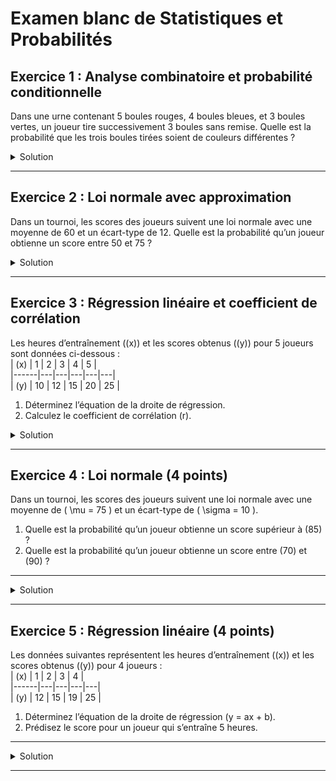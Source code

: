 # Examen blanc de Statistiques et Probabilités

## **Exercice 1 : Analyse combinatoire et probabilité conditionnelle**  
Dans une urne contenant 5 boules rouges, 4 boules bleues, et 3 boules vertes, un joueur tire successivement 3 boules sans remise. Quelle est la probabilité que les trois boules tirées soient de couleurs différentes ?  

<details>
<summary>Solution</summary>

### Étape 1 : Total des boules dans l’urne  
L’urne contient un total de \(5 + 4 + 3 = 12\) boules.

### Étape 2 : Nombre total de tirages possibles  
Le nombre total de façons de tirer 3 boules parmi 12 est :

$$
C_{12}^3 = \frac{12 \cdot 11 \cdot 10}{3 \cdot 2 \cdot 1} = 220.
$$

### Étape 3 : Nombre de cas favorables (3 couleurs différentes)  
Pour tirer une boule rouge, une bleue, et une verte :
$$
5 \cdot 4 \cdot 3 = 60.
$$

### Étape 4 : Probabilité totale  
La probabilité que les trois boules soient de couleurs différentes est :

$$
P(\text{3 couleurs différentes}) = \frac{\text{cas favorables}}{\text{cas totaux}} = \frac{60}{220} = \frac{3}{11} \approx 0.2727.
$$

### Résultat final :  
La probabilité que les trois boules tirées soient de couleurs différentes est :

$$
P = \frac{3}{11} \approx 0.2727 \, (27,27\%).
$$

</details>

---


## **Exercice 2 : Loi normale avec approximation**  
Dans un tournoi, les scores des joueurs suivent une loi normale avec une moyenne de 60 et un écart-type de 12. Quelle est la probabilité qu’un joueur obtienne un score entre 50 et 75 ?

<details>
<summary>Solution</summary>

### Étape 1 : Transformation en \(Z\)-scores  
Pour transformer les bornes \(x = 50\) et \(x = 75\) en \(Z\)-scores, on utilise la formule :

$$
Z = \frac{x - \mu}{\sigma}.
$$

Pour \(x = 50\) :

$$
Z_1 = \frac{50 - 60}{12} = \frac{-10}{12} = -0.833.
$$

Pour \(x = 75\) :

$$
Z_2 = \frac{75 - 60}{12} = \frac{15}{12} = 1.25.
$$

### Étape 2 : Utilisation des tables de la loi normale  
À l’aide des tables de la loi normale :  
- \(P(Z \leq -0.833) \approx 0.2023\).  
- \(P(Z \leq 1.25) \approx 0.8944\).

La probabilité de se trouver entre \(50\) et \(75\) est donnée par :

$$
P(50 \leq X \leq 75) = P(Z \leq 1.25) - P(Z \leq -0.833).
$$

En remplaçant :

$$
P(50 \leq X \leq 75) = 0.8944 - 0.2023 = 0.6921.
$$

### Résultat final :  
La probabilité qu’un joueur obtienne un score entre \(50\) et \(75\) est :

$$
P \approx 0.6921 \, (69,21\%).
$$
</details>

---

## **Exercice 3 : Régression linéaire et coefficient de corrélation**  
Les heures d’entraînement (\(x\)) et les scores obtenus (\(y\)) pour 5 joueurs sont données ci-dessous :  
| \(x\) | 1 | 2 | 3 | 4 | 5 |  
|------|---|---|---|---|---|  
| \(y\) | 10 | 12 | 15 | 20 | 25 |  

1. Déterminez l’équation de la droite de régression.  
2. Calculez le coefficient de corrélation \(r\).  

<details>
<summary>Solution</summary>

### Étape 1 : Calcul des moyennes  
Pour \(x\) :  
$$
\bar{x} = 3.
$$

Pour \(y\) :  
$$
\bar{y} = 16.4.
$$

---

### Étape 2 : Calcul de la pente (\(a\))  
$$
a = \frac{\sum (x_i - \bar{x})(y_i - \bar{y})}{\sum (x_i - \bar{x})^2}.
$$

Numérateur :
$$
\sum (x_i - \bar{x})(y_i - \bar{y}) = 38.
$$

Dénominateur :
$$
\sum (x_i - \bar{x})^2 = 10.
$$

Pente :
$$
a = \frac{38}{10} = 3.8.
$$

---

### Étape 3 : Calcul de l’ordonnée à l’origine (\(b\))  
$$
b = \bar{y} - a\bar{x} = 16.4 - 3.8 \cdot 3 = 5.
$$

L’équation de la droite est donc :
$$
y = 3.8x + 5.
$$

---

### Étape 4 : Calcul du coefficient de corrélation (\(r\))  
$$
r = \frac{\sum (x_i - \bar{x})(y_i - \bar{y})}{\sqrt{\sum (x_i - \bar{x})^2 \cdot \sum (y_i - \bar{y})^2}}.
$$

$$
\sum (y_i - \bar{y})^2 = 149.2.
$$

$$
r = \frac{38}{\sqrt{10 \cdot 149.2}} = \frac{38}{38.64} \approx 0.984.
$$

### Résultat final :  
1. L’équation de la droite est \(y = 3.8x + 5\).  
2. Le coefficient de corrélation est \(r = 0.984\), indiquant une forte corrélation positive.

</details>

---

## **Exercice 4 : Loi normale (4 points)**  
Dans un tournoi, les scores des joueurs suivent une loi normale avec une moyenne de \( \mu = 75 \) et un écart-type de \( \sigma = 10 \).

1. Quelle est la probabilité qu’un joueur obtienne un score supérieur à \(85\) ?  
2. Quelle est la probabilité qu’un joueur obtienne un score entre \(70\) et \(90\) ?  

---

<details>
<summary>Solution</summary>

### Question 1 : Probabilité \(P(X > 85)\)

#### Étape 1 : Transformation en \(Z\)-score  
Pour transformer \(X = 85\) en un \(Z\)-score, nous utilisons la formule :  

$$
Z = \frac{X - \mu}{\sigma}.
$$

Pour \(X = 85\) :

$$
Z = \frac{85 - 75}{10} = \frac{10}{10} = 1.
$$

#### Étape 2 : Utilisation des tables de la loi normale  
À l’aide des tables de la loi normale, nous trouvons :

$$
P(Z \leq 1) \approx 0.8413.
$$

La probabilité que \(X > 85\) est le complémentaire :

$$
P(X > 85) = 1 - P(Z \leq 1) = 1 - 0.8413 = 0.1587.
$$

**Réponse 1 :** \(P(X > 85) \approx 15.87 \%.\)

---

### Question 2 : Probabilité \(P(70 \leq X \leq 90)\)

#### Étape 1 : Transformation en \(Z\)-scores  
Pour \(X = 70\) :

$$
Z_1 = \frac{70 - 75}{10} = \frac{-5}{10} = -0.5.
$$

Pour \(X = 90\) :

$$
Z_2 = \frac{90 - 75}{10} = \frac{15}{10} = 1.5.
$$

#### Étape 2 : Utilisation des tables de la loi normale  
D’après les tables de la loi normale :  
- \(P(Z \leq -0.5) \approx 0.3085\).  
- \(P(Z \leq 1.5) \approx 0.9332\).

La probabilité cherchée est la différence :

$$
P(70 \leq X \leq 90) = P(Z \leq 1.5) - P(Z \leq -0.5).
$$

En remplaçant :

$$
P(70 \leq X \leq 90) = 0.9332 - 0.3085 = 0.6247.
$$

**Réponse 2 :** \(P(70 \leq X \leq 90) \approx 62.47 \%.\)

</details>

---

## **Exercice 5 : Régression linéaire (4 points)**  
Les données suivantes représentent les heures d’entraînement (\(x\)) et les scores obtenus (\(y\)) pour 4 joueurs :  
| \(x\) | 1 | 2 | 3 | 4 |  
|------|---|---|---|---|  
| \(y\) | 12 | 15 | 19 | 25 |  

1. Déterminez l’équation de la droite de régression \(y = ax + b\).  
2. Prédisez le score pour un joueur qui s’entraîne 5 heures.

---

<details>
<summary>Solution</summary>

### Étape 1 : Calcul des moyennes

Pour \(x\) :

$$
\bar{x} = \frac{1 + 2 + 3 + 4}{4} = 2.5.
$$

Pour \(y\) :

$$
\bar{y} = \frac{12 + 15 + 19 + 25}{4} = 17.75.
$$

---

### Étape 2 : Calcul de la pente (\(a\))  

La pente \(a\) est donnée par la formule :

$$
a = \frac{\sum (x_i - \bar{x})(y_i - \bar{y})}{\sum (x_i - \bar{x})^2}.
$$

#### Numérateur (\(\sum (x_i - \bar{x})(y_i - \bar{y})\)) :  

$$
\sum (x_i - \bar{x})(y_i - \bar{y}) = (1-2.5)(12-17.75) + (2-2.5)(15-17.75) + \dots + (4-2.5)(25-17.75).
$$

Développons :

- Pour \(x_1 = 1\), \(y_1 = 12\) :

$$
(1-2.5)(12-17.75) = (-1.5)(-5.75) = 8.625.
$$

- Pour \(x_2 = 2\), \(y_2 = 15\) :

$$
(2-2.5)(15-17.75) = (-0.5)(-2.75) = 1.375.
$$

- Pour \(x_3 = 3\), \(y_3 = 19\) :

$$
(3-2.5)(19-17.75) = (0.5)(1.25) = 0.625.
$$

- Pour \(x_4 = 4\), \(y_4 = 25\) :

$$
(4-2.5)(25-17.75) = (1.5)(7.25) = 10.875.
$$

La somme est :

$$
\sum (x_i - \bar{x})(y_i - \bar{y}) = 8.625 + 1.375 + 0.625 + 10.875 = 21.5.
$$

#### Dénominateur (\(\sum (x_i - \bar{x})^2\)) :  

$$
\sum (x_i - \bar{x})^2 = (1-2.5)^2 + (2-2.5)^2 + \dots + (4-2.5)^2.
$$

Développons :

- Pour \(x_1 = 1\) :

$$
(1-2.5)^2 = (-1.5)^2 = 2.25.
$$

- Pour \(x_2 = 2\) :

$$
(2-2.5)^2 = (-0.5)^2 = 0.25.
$$

- Pour \(x_3 = 3\) :

$$
(3-2.5)^2 = (0.5)^2 = 0.25.
$$

- Pour \(x_4 = 4\) :

$$
(4-2.5)^2 = (1.5)^2 = 2.25.
$$

La somme est :

$$
\sum (x_i - \bar{x})^2 = 2.25 + 0.25 + 0.25 + 2.25 = 5.
$$

#### Calcul de \(a\) :  

$$
a = \frac{21.5}{5} = 4.3.
$$

---

### Étape 3 : Calcul de l’ordonnée à l’origine (\(b\))  

L’ordonnée \(b\) est donnée par :

$$
b = \bar{y} - a\bar{x}.
$$

En remplaçant :

$$
b = 17.75 - 4.3 \cdot 2.5 = 17.75 - 10.75 = 7.
$$

L’équation de la droite de régression est donc :

$$
y = 4.3x + 7.
$$

---

### Étape 4 : Prédiction pour \(x = 5\)  

En remplaçant \(x = 5\) dans l’équation :

$$
y = 4.3 \cdot 5 + 7 = 21.5 + 7 = 28.5.
$$

**Réponse finale :**  
1. L’équation de la droite est \(y = 4.3x + 7\).  
2. Pour 5 heures d’entraînement, le score prédit est \(28.5\).

</details>

---
